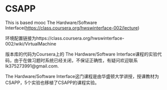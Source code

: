 # CSAPP
This is based mooc The Hardware/Software Interface(https://class.coursera.org/hwswinterface-002/lecture)
  <p>环境配置链接为https://class.coursera.org/hwswinterface-002/wiki/VirtualMachine
  <p>版本库的代码为Coursera上的 The Hardware/Software  Interface课程的实验代码，由于在做习题时系统已经关闭，不保证正确性，有疑问欢迎联系lk375273991@gmail.com.
  <p>The Hardware/Software Interface这门课程是由华盛顿大学讲授，授课教材为CSAPP，5个实验也移植了CSAPP的课程实验。

